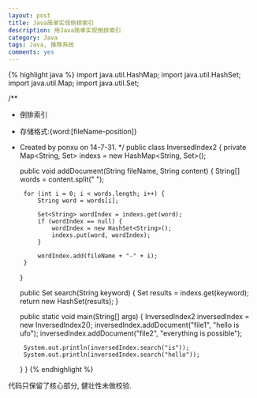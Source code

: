 ```yaml
---
layout: post
title: Java简单实现倒排索引
description: 用Java简单实现倒排索引
category: Java
tags: Java, 推荐系统
comments: yes
---
```


{% highlight java %}
import java.util.HashMap;
import java.util.HashSet;
import java.util.Map;
import java.util.Set;

/**
 * 倒排索引
 * 存储格式:{word:[fileName-position]}
 * Created by ponxu on 14-7-31.
 */
public class InversedIndex2 {
    private Map<String, Set<String>> indexs = new HashMap<String, Set<String>>();

    public void addDocument(String fileName, String content) {
        String[] words = content.split(" ");

        for (int i = 0; i < words.length; i++) {
            String word = words[i];

            Set<String> wordIndex = indexs.get(word);
            if (wordIndex == null) {
                wordIndex = new HashSet<String>();
                indexs.put(word, wordIndex);
            }

            wordIndex.add(fileName + "-" + i);
        }
    }

    public Set<String> search(String keyword) {
        Set<String> results = indexs.get(keyword);
        return new HashSet<String>(results);
    }

    public static void main(String[] args) {
        InversedIndex2 inversedIndex = new InversedIndex2();
        inversedIndex.addDocument("file1", "hello is ufo");
        inversedIndex.addDocument("file2", "everything is possible");

        System.out.println(inversedIndex.search("is"));
        System.out.println(inversedIndex.search("hello"));
    }
}
{% endhighlight %}

代码只保留了核心部分, 健壮性未做校验.

